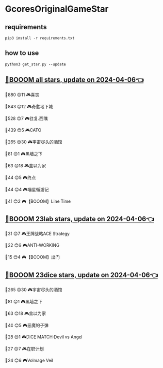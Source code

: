 # GcoresOriginalGameStar

## requirements
```
pip3 install -r requirements.txt
```

## how to use
```
python3 get_star.py --update
```

## [🔗BOOOM all stars, update on 2024-04-06👈](https://raw.githack.com/sichaozhang1112/GcoresOriginalGameStar/main/all.html) 
🌟880 😊11  🎮喜丧                 

🌟843 😊12  🎮奇愈地下城              

🌟528 😊7   🎮往复.西隅              

🌟439 😊5   🎮CATO               

🌟265 😊30  🎮宇宙尽头的酒馆            

🌟81  😊1   🎮黑墙之下               

🌟63  😊18  🎮盒以为家               

🌟44  😊5   🎮终点                 

🌟44  😊4   🎮喵星循游记              

🌟41  😊2   🎮【BOOOM】Line Time   

## [🔗BOOOM 23lab stars, update on 2024-04-06👈](https://raw.githack.com/sichaozhang1112/GcoresOriginalGameStar/main/23lab.html) 
🌟31  😊7   🎮王牌战略ACE Strategy   

🌟22  😊6   🎮ANTI-WORKING       

🌟15  😊4   🎮【BOOOM】出门          

## [🔗BOOOM 23dice stars, update on 2024-04-06👈](https://raw.githack.com/sichaozhang1112/GcoresOriginalGameStar/main/23dice.html) 
🌟265 😊30  🎮宇宙尽头的酒馆            

🌟81  😊1   🎮黑墙之下               

🌟63  😊18  🎮盒以为家               

🌟40  😊5   🎮恶魔的子弹              

🌟28  😊1   🎮DICE MATCH:Devil vs Angel

🌟27  😊7   🎮在职计划               

🌟24  😊6   🎮Volmage Veil       

